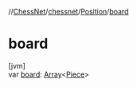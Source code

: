 //[ChessNet](../../../index.md)/[chessnet](../index.md)/[Position](index.md)/[board](board.md)

# board

[jvm]\
var [board](board.md): [Array](https://kotlinlang.org/api/latest/jvm/stdlib/kotlin/-array/index.html)&lt;[Piece](../-piece/index.md)&gt;

